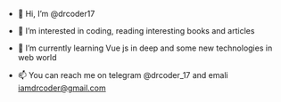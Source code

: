 - 👋 Hi, I’m @drcoder17

- 👀 I’m interested in coding, reading interesting books and articles

- 🌱 I’m currently learning Vue js in deep and some new technologies in web world

- 📫 You can reach me on telegram @drcoder_17 and emali iamdrcoder@gmail.com

<!---
drcoder17/drcoder17 is a ✨ special ✨ repository because its `README.md` (this file) appears on your GitHub profile.
You can click the Preview link to take a look at your changes.
--->
